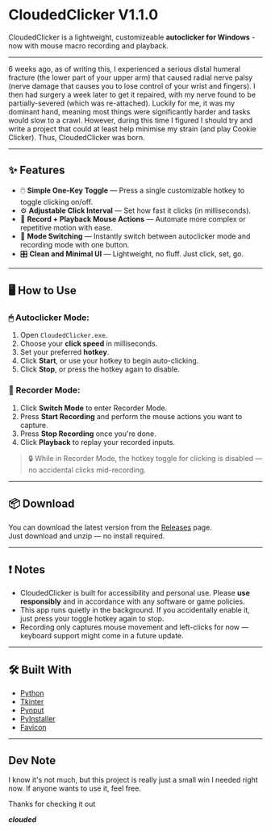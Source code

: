 # CloudedClicker V1.1.0

CloudedClicker is a lightweight, customizeable **autoclicker for Windows** - now with mouse macro recording and playback.

---

6 weeks ago, as of writing this, I experienced a serious distal humeral fracture (the lower part of your upper arm) that caused radial nerve palsy (nerve damage that causes you to lose control of your wrist and fingers). I then had surgery a week later to get it repaired, with my nerve found to be partially-severed (which was re-attached). Luckily for me, it was my dominant hand, meaning most things were significantly harder and tasks would slow to a crawl. However, during this time I figured I should try and write a project that could at least help minimise my strain (and play Cookie Clicker). Thus, CloudedClicker was born.

---

## ✨ Features

- 🖱️ **Simple One-Key Toggle** — Press a single customizable hotkey to toggle clicking on/off.
- ⚙️ **Adjustable Click Interval** — Set how fast it clicks (in milliseconds).
- 🎥 **Record + Playback Mouse Actions** — Automate more complex or repetitive motion with ease.
- 🔁 **Mode Switching** — Instantly switch between autoclicker mode and recording mode with one button.
- 🎛️ **Clean and Minimal UI** — Lightweight, no fluff. Just click, set, go.

---

## 🖥️ How to Use

### 🖱 Autoclicker Mode:

1. Open `CloudedClicker.exe`.
2. Choose your **click speed** in milliseconds.
3. Set your preferred **hotkey**.
4. Click **Start**, or use your hotkey to begin auto-clicking.
5. Click **Stop**, or press the hotkey again to disable.

### 🎥 Recorder Mode:

1. Click **Switch Mode** to enter Recorder Mode.
2. Press **Start Recording** and perform the mouse actions you want to capture.
3. Press **Stop Recording** once you're done.
4. Click **Playback** to replay your recorded inputs.

> 🔒 While in Recorder Mode, the hotkey toggle for clicking is disabled — no accidental clicks mid-recording.

---

## 📦 Download

You can download the latest version from the [Releases](https://github.com/cloud-ed/cloudedclicker/releases) page.  
Just download and unzip — no install required.

---

## ❗ Notes

- CloudedClicker is built for accessibility and personal use. Please **use responsibly** and in accordance with any software or game policies.
- This app runs quietly in the background. If you accidentally enable it, just press your toggle hotkey again to stop.
- Recording only captures mouse movement and left-clicks for now — keyboard support might come in a future update.

---

## 🛠️ Built With

- [Python](https://www.python.org/)
- [Tkinter](https://docs.python.org/3/library/tkinter.html)
- [Pynput](https://pynput.readthedocs.io/)
- [PyInstaller](https://pyinstaller.org/en/stable/)
- [Favicon](https://favicon.io/)

---

## Dev Note

I know it's not much, but this project is really just a small win I needed right now. If anyone wants to use it, feel free.

Thanks for checking it out

**_clouded_**
